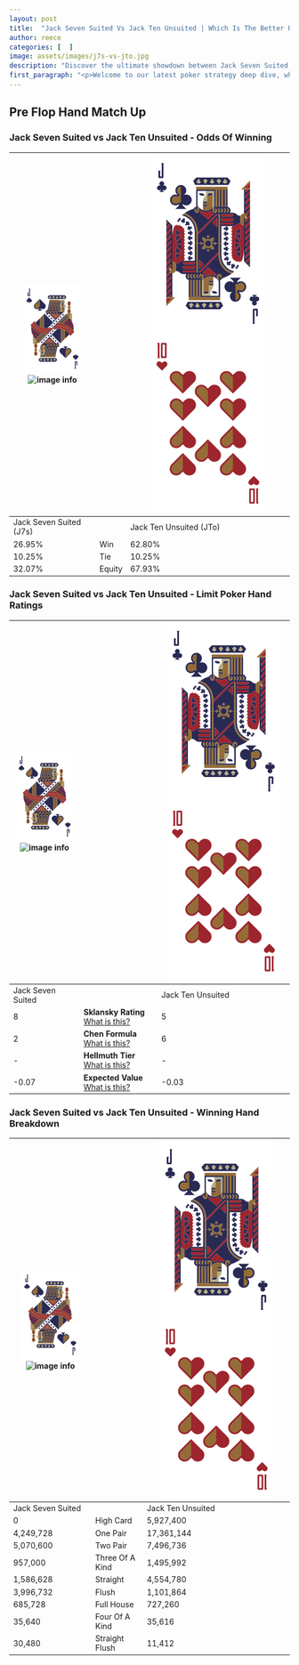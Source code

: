 ```yaml
---
layout: post
title:  "Jack Seven Suited Vs Jack Ten Unsuited | Which Is The Better Hand In Poker? A Complete Guide"
author: reece
categories: [  ]
image: assets/images/j7s-vs-jto.jpg
description: "Discover the ultimate showdown between Jack Seven Suited and Jack Ten Unsuited in poker! Uncover the odds, strategies, and scenarios where one hand triumphs over the other. Get ready to up your poker game with this thrilling analysis."
first_paragraph: "<p>Welcome to our latest poker strategy deep dive, where we're pitting two distinct hands against each other in a high-stakes showdown: Jack Seven Suited vs Jack Ten Unsuited.</p><p>In the dynamic world of poker, every decision counts, and knowing which hand holds the upper hand is key to your success at the table.</p><p>In this article, we'll dissect these two hands, explore the scenarios where one dominates the other, and equip you with the knowledge to make strategic choices that can tip the odds in your favor.</p><p>Get ready to unravel the intriguing dynamics of these poker hands and elevate your game to new heights.</p>"
---
```




[comment]: # (sp0)

## Pre Flop Hand Match Up

<div class="table hand-ratings" markdown="1"> 



### Jack Seven Suited vs Jack Ten Unsuited - Odds Of Winning


    
| ![image info](assets/images/hand1/J.png) ![image info](assets/images/hand1/7s.png) |  | ![image info](assets/images/hand2/J.png) ![image info](assets/images/hand2/To.png) |
| -------- | -------- | -------- |
| Jack Seven Suited (J7s) |  | Jack Ten Unsuited (JTo) |
| 26.95% | Win | 62.80% |
| 10.25% | Tie | 10.25% |
| 32.07% | Equity | 67.93% |




[comment]: # (sp1)



### Jack Seven Suited vs Jack Ten Unsuited - Limit Poker Hand Ratings


    
| ![image info](assets/images/hand1/J.png) ![image info](assets/images/hand1/7s.png) |  | ![image info](assets/images/hand2/J.png) ![image info](assets/images/hand2/To.png) |
| -------- | -------- | -------- |
| Jack Seven Suited |  | Jack Ten Unsuited |
| 8 | **Sklansky Rating** [What is this?](/sklansky-rating-explained) | 5 |
| 2 | **Chen Formula** [What is this?](/chen-formula-explained) | 6 |
| - | **Hellmuth Tier** [What is this?](/Hellmuth-tier-explained) | - |
| -0.07 | **Expected Value** [What is this?](/expected-value-explained) | -0.03 |




[comment]: # (sp2)



### Jack Seven Suited vs Jack Ten Unsuited - Winning Hand Breakdown


    
| ![image info](assets/images/hand1/J.png) ![image info](assets/images/hand1/7s.png) |  | ![image info](assets/images/hand2/J.png) ![image info](assets/images/hand2/To.png) |
| -------- | -------- | -------- |
| Jack Seven Suited |  | Jack Ten Unsuited |
| 0 | High Card | 5,927,400 |
| 4,249,728 | One Pair | 17,361,144 |
| 5,070,600 | Two Pair | 7,496,736 |
| 957,000 | Three Of A Kind | 1,495,992 |
| 1,586,628 | Straight | 4,554,780 |
| 3,996,732 | Flush | 1,101,864 |
| 685,728 | Full House | 727,260 |
| 35,640 | Four Of A Kind | 35,616 |
| 30,480 | Straight Flush | 11,412 |




[comment]: # (sp3)



</div>

[comment]: # (sp4)



[comment]: # (sp5)

